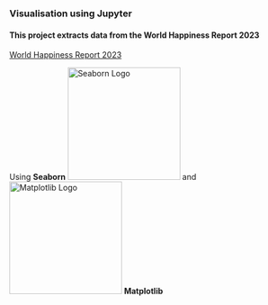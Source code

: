 ### Visualisation using Jupyter

#### This project extracts data from the World Happiness Report 2023
[World Happiness Report 2023](https://worldhappiness.report/)

Using 
**Seaborn** 
<img src="https://seaborn.pydata.org/_images/logo-mark-lightbg.svg" alt="Seaborn Logo" width="200" height="200"> 
and
<img src="https://matplotlib.org/stable/_static/logo_dark.svg" alt="Matplotlib Logo" width="200" height="200"> 
**Matplotlib**

